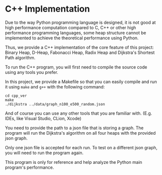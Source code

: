 # C++ Implementation

Due to the way Python programming language is designed, it is not good at high performance computation compared to C, C++ or other high performance programming languages, some heap structure cannot be implemented to achieve the theoretical performance using Python.

Thus, we provide a C++ implementation of the core feature of this project: Binary Heap, D-Heap, Fabonacci Heap, Radix Heap and Dijkstra's Shortest Path algorithm.

To run the C++ program, you will first need to compile the source code using any tools you prefer. 

In this project, we provide a Makefile so that you can easily compile and run it using `make` and `g++` with the following command:

```
cd cpp_ver
make
./dijkstra ../data/graph_n100_e500_random.json
```

And of course you can use any other tools that you are familiar with. (E.g. IDEs, like Visual Studio, CLion, Xcode) 

You need to provide the path to a json file that is storing a graph. The program will run the Dijkstra's algorithm on all four heaps with the provided json graph.

Only one json file is accepted for each run. To test on a different json graph, you will need to run the program again.

This program is only for reference and help analyze the Python main program's performance.